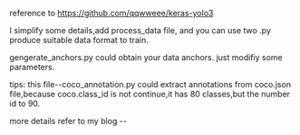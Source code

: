 reference to https://github.com/qqwweee/keras-yolo3

I simplify some details,add process_data file,
and you can use two .py produce suitable data format to train.

gengerate_anchors.py could obtain your data anchors.
just modifiy some parameters.

tips:
this file--coco_annotation.py could extract annotations from coco.json file,because coco.class_id is not continue,it has
80 classes,but the number id to 90.

more details refer to my blog --
